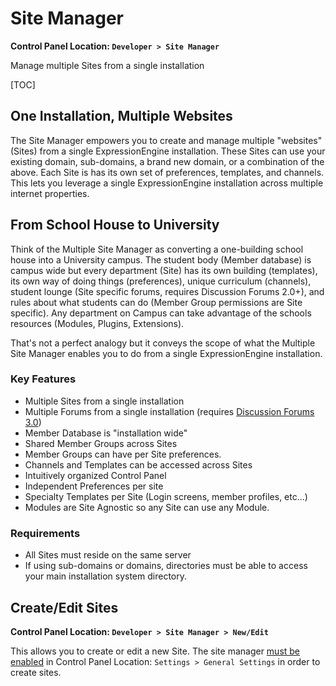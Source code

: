 <!--
    This source file is part of the open source project
    ExpressionEngine User Guide (https://github.com/ExpressionEngine/ExpressionEngine-User-Guide)

    @link      https://expressionengine.com/
    @copyright Copyright (c) 2003-2019, EllisLab Corp. (https://ellislab.com)
    @license   https://expressionengine.com/license Licensed under Apache License, Version 2.0
-->

# Site Manager

**Control Panel Location: `Developer > Site Manager`**

Manage multiple Sites from a single installation

[TOC]

## One Installation, Multiple Websites

The Site Manager empowers you to create and manage multiple "websites" (Sites) from a single ExpressionEngine installation. These Sites can use your existing domain, sub-domains, a brand new domain, or a combination of the above. Each Site is has its own set of preferences, templates, and channels. This lets you leverage a single ExpressionEngine installation across multiple internet properties.

## From School House to University

Think of the Multiple Site Manager as converting a one-building school house into a University campus. The student body (Member database) is campus wide but every department (Site) has its own building (templates), its own way of doing things (preferences), unique curriculum (channels), student lounge (Site specific forums, requires Discussion Forums 2.0+), and rules about what students can do (Member Group permissions are Site specific). Any department on Campus can take advantage of the schools resources (Modules, Plugins, Extensions).

That's not a perfect analogy but it conveys the scope of what the Multiple Site Manager enables you to do from a single ExpressionEngine installation.

### Key Features

- Multiple Sites from a single installation
- Multiple Forums from a single installation (requires [Discussion Forums 3.0](add-ons/forum/index.md))
- Member Database is "installation wide"
- Shared Member Groups across Sites
- Member Groups can have per Site preferences.
- Channels and Templates can be accessed across Sites
- Intuitively organized Control Panel
- Independent Preferences per site
- Specialty Templates per Site (Login screens, member profiles, etc...)
- Modules are Site Agnostic so any Site can use any Module.

### Requirements

- All Sites must reside on the same server
- If using sub-domains or domains, directories must be able to access your main installation system directory.

## Create/Edit Sites

**Control Panel Location: `Developer > Site Manager > New/Edit`**

This allows you to create or edit a new Site. The site manager [must be enabled](control-panel/settings/general.md#enable-site-manager) in Control Panel Location: `Settings > General Settings` in order to create sites.
